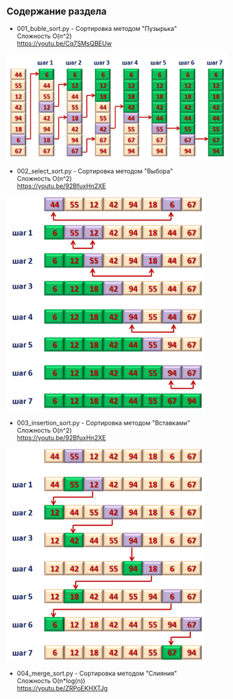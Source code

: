 ## Содержание раздела

+ 001_buble_sort.py - Сортировка методом "Пузырька"  
Сложность O(n^2)  
https://youtu.be/Cq7SMsQBEUw

<img src='src_img/001_bubble_sort.png' width="610"/>


+ 002_select_sort.py - Сортировка методом "Выбора"  
Сложность O(n^2)  
https://youtu.be/92BfuxHn2XE

<img src='src_img/002_select_sort.png' width="450"/>

+ 003_insertion_sort.py - Сортировка методом "Вставками"  
Сложность O(n^2)  
https://youtu.be/92BfuxHn2XE

<img src='src_img/003_insertion_sort.png' width="450"/>

+ 004_merge_sort.py - Сортировка методом "Слияния"  
Сложность O(n*log(n))  
https://youtu.be/ZRPoEKHXTJg

